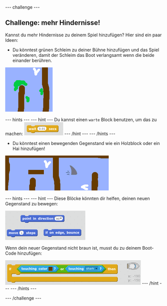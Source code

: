 \--- challenge \---

## Challenge: mehr Hindernisse!

Kannst du mehr Hindernisse zu deinem Spiel hinzufügen? Hier sind ein paar Ideen:

+ Du könntest grünen Schleim zu deiner Bühne hinzufügen und das Spiel veränderen, damit der Schleim das Boot verlangsamt wenn die beide einander berühren.

![screenshot](images/boat-algae.png)

\--- hints \--- \--- hint \--- Du kannst einen `warte` Block benutzen, um das zu machen: ![screenshot](images/boat-slime-blocks.png) \--- /hint \--- \--- /hints \---

+ Du könntest einen bewegenden Gegenstand wie ein Holzblock oder ein Hai hinzufügen!

![screenshot](images/boat-obstacles.png)

\--- hints \--- \--- hint \--- Diese Blöcke könnten dir helfen, deinen neuen Gegenstand zu bewegen:

![screenshot](images/boat-moving-blocks.png)

Wenn dein neuer Gegenstand nicht braun ist, musst du zu deinem Boot-Code hinzufügen:

![screenshot](images/boat-moving-blocks2.png) \--- /hint \--- \--- /hints \---

\--- /challenge \---